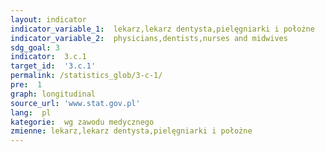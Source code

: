 ```yaml
---
layout: indicator
indicator_variable_1:  lekarz,lekarz dentysta,pielęgniarki i położne
indicator_variable_2:  physicians,dentists,nurses and midwives
sdg_goal: 3
indicator:  3.c.1
target_id:  '3.c.1'
permalink: /statistics_glob/3-c-1/
pre:  1
graph: longitudinal
source_url: 'www.stat.gov.pl'
lang:  pl
kategorie:  wg zawodu medycznego
zmienne: lekarz,lekarz dentysta,pielęgniarki i położne
---
```

